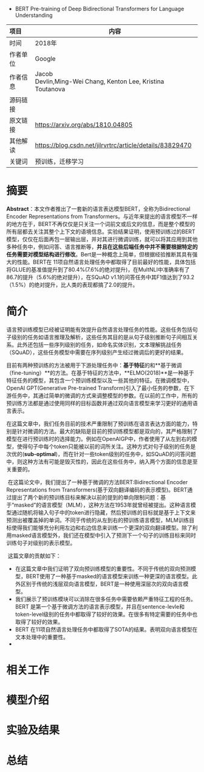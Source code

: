 - BERT Pre-training of Deep Bidirectional Transformers for Language Understanding

| 项目     | 内容                                                         |
| :------- | ------------------------------------------------------------ |
| 时间     | 2018年                                                       |
| 作者单位 | Google                                                       |
| 作者信息 | Jacob<br/>Devlin,Ming-Wei Chang, Kenton Lee, Kristina Toutanova |
| 源码链接 |                                                              |
| 原文链接 | <https://arxiv.org/abs/1810.04805>                           |
| 其他解读 | https://blog.csdn.net/jilrvrtrc/article/details/83829470     |
| 关键词   | 预训练，迁移学习                                             |

  

  # 摘要

**Abstract**：本文作者推出了一套新的语言表达模型BERT，全称为Bidirectional Encoder Representations from Transformers。与近年来提出的语言模型不一样的地方在于，BERT不再仅仅是只关注一个词前文或后文的信息，而是整个模型的所有层都去关注其整个上下文的语境信息。实验结果证明，使用预训练过的BERT模型，仅仅在后面再包一层输出层，并对其进行微调训练，就可以将其应用到其他多种任务中，例如问答、语言推断等，**并且在这些后端任务中并不需要根据特定的任务需要对模型结构进行修改**。Bert是一种概念上简单，但根据经验推断其具有强大的性能。BERT在 11项自然语言处理任务中都取得了目前最好的性能，具体包括将GLUE的基准值提升到了80.4%(7.6%的绝对提升)，在MultNLI中准确率有了86.7的提升（5.6%的绝对提升），在SQuAD v1.1的问答任务中其F1值达到了93.2（1.5%）的绝对提升，比人类的表现都搞了2.0的提升。   

# 简介

​	语言预训练模型已经被证明能有效提升自然语言处理任务的性能。这些任务包括句子级别的任务如语言推理及解析，这些任务其目的是从句子级别推断句子间相互关系。此外还包括一些序列级别的任务，如命名实体识别，文本理解挑战任务（SQuAD），这些任务模型中需要在序列级别产生经过微调后的更好的结果。

​	目前有两种预训练的方法被用于下游处理任务中：**基于特征**的和**基于微调（fine-tuning）**的方法。在基于特征的方法中，**ELMO(2018)**是一种基于特征任务的模型，其包含一个预训练模型以及一些其他的特征。在微调模型中，OpenAI GPT(Generative Pre-trained Transform)引入了最小任务的参数，在下游任务中，其通过简单的微调的方式来调整模型的参数。在以前的工作中，所有的预训练方法都是通过使用同样的目标函数并通过双向语言模型来学习更好的通用语言表示。

​	在这篇文章中，我们任务目前的技术严重限制了预训练在语言表达方面的能力，特别是针对微调的方法。最大的缺陷是目前的预训练模型都是双向的，其严格限制了模型在进行预训练时的选择能力。例如在OpenAIGP中，作者使用了从左到右的模型，使得句子中每个token只能被以前的词所关注。这种方式对句子级别的任务是次优的(**sub-optimal**)，而在针对一些token级别的任务中，如SQuAD的问答问题中，则这种方法有可能是毁灭性的，因此在这些任务中，纳入两个方面的信息是至关重要的。

​	在这篇论文中，我们提出了一种基于微调的方法BERT:Bidirectional Encoder Representations from Transformers(基于双向翻译编码的表示模型)。BERT通过提出了两个新的预训练目标来解决以前的提到的单向限制问题：基于“masked”的语言模型（MLM），这种方法在1953年就曾经被提出。这种语言模型通过随机将输入句子中的token进行隐藏，然后预训练的目标就是基于上下文来预测出被覆盖掉的单词。不同于传统的从左到右的预训练语言模型，MLM训练目标使得我们能够充分利用左边和右边信息来训练一个更深的双向翻译模型。除了利用masked语言模型外，我们还在模型中引入了预测下一个句子的训练目标来同时训练句子对级别的表示模型。

​	这篇文章的贡献如下：

 - 在这篇文章中我们证明了双向预训练模型的重要性。不同于传统的双向预测模型，BERT使用了一种基于masked的语言模型来训练一种更深的语言模型。此外区别于传统的浅层双向语言模型，BERT是一种使用深层次的双向语言模型。
 - 我们展示了预训练模块可以消除在很多任务中需要依赖严重特征工程的任务。BERT 是第一个基于微调方法的语言表示模型，并且在sentence-levle和token-level级别的任务中都取得了较好的效果。在很多有特定需要的任务中也取得了较好的效果。
 - BERT 在11项自然语言处理任务中都取得了SOTA的结果。表明双向语言模型在文本处理中的重要性。
 - 

# 相关工作

# 模型介绍

# 实验及结果

# 总结





​      


